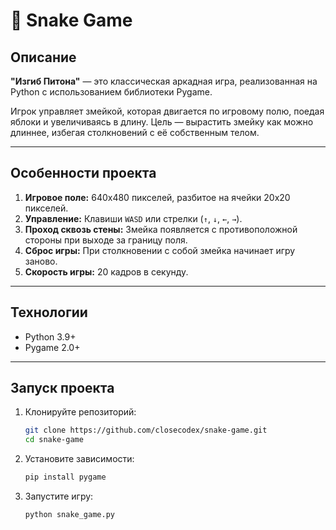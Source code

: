 # 🐍 Snake Game

## Описание

**"Изгиб Питона"** — это классическая аркадная игра, реализованная на Python с использованием библиотеки Pygame.

Игрок управляет змейкой, которая двигается по игровому полю, поедая яблоки и увеличиваясь в длину. Цель — вырастить змейку как можно длиннее, избегая столкновений с её собственным телом.

---

## Особенности проекта

1. **Игровое поле:** 640x480 пикселей, разбитое на ячейки 20x20 пикселей.
2. **Управление:** Клавиши `WASD` или стрелки (`↑`, `↓`, `←`, `→`).
3. **Проход сквозь стены:** Змейка появляется с противоположной стороны при выходе за границу поля.
4. **Сброс игры:** При столкновении с собой змейка начинает игру заново.
5. **Скорость игры:** 20 кадров в секунду.

---

## Технологии

- Python 3.9+
- Pygame 2.0+

---

## Запуск проекта

1. Клонируйте репозиторий:
   ```bash
   git clone https://github.com/closecodex/snake-game.git
   cd snake-game

2. Установите зависимости:
   ```bash
   pip install pygame
   
3. Запустите игру:
   ```bash
   python snake_game.py
